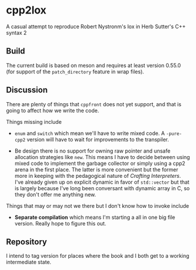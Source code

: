 # cpp2lox

A casual attempt to reproduce Robert Nystronm's lox in Herb Sutter's C++
syntax 2

## Build

The current build is based on meson and requires at least version 0.55.0
(for support of the `patch_directory` feature in wrap files).

## Discussion

There are plenty of things that `cppfront` does not yet support, and
that is going to affect how we write the code.

Things missing include

* `enum` and `switch` which mean we'll have to write mixed code. A
  `-pure-cpp2` version will have to wait for improvements to the
  transpiler.

* Be design there is no support for owning raw pointer and unsafe
  allocation strategies like `new`. This means I have to decide between
  using mixed code to implement the garbage collector or simply using a
  cpp2 arena in the first place. The latter is more convenient but the
  former more in keeping with the pedagogical nature of *Crafting
  Interpreters*. I've already given up on explicit dynamic in favor of
  `std::vector` but that is largely because I've long been conversant
  with dynamic array in C, so they don't offer me anything new. 

Things that may or may not we there but I don't know how to invoke include 

* **Separate compilation** which means I'm starting a all in one big
  file version. Really hope to figure this out.

## Repository

I intend to tag version for places where the book and I both get to a
working intermediate state.

